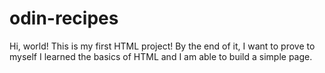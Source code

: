 # odin-recipes
Hi, world!
This is my first HTML project!
By the end of it, I want to prove to myself I learned the basics of HTML and I am able to build a simple page.